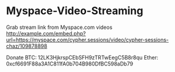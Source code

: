 # Myspace-Video-Streaming
Grab stream link from Myspace.com videos
http://example.com/embed.php?url=https://myspace.com/cypher.sessions/video/cypher-sessions-chaz/109878898


Donate
BTC: 12LK3HjkrspCEbSFH9zTRTwEegC5B8r8qu
Ether: 0xcf6691F88a3A1C811fA0b704B980DfBC598aDb79

